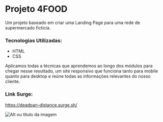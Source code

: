 # Projeto 4FOOD

Um projeto baseado em criar uma Landing Page para uma rede de supermercado ficticía.

### Tecnologias Utilizadas:
- HTML
- CSS

Aplicamos todas a técnicas que aprendemos ao longo dos módulos para chegar nesse resultado,
um site responsivo que funciona tanto para mobile quanto para desktop e reúne todas as informações
relevantes do nosso cliente.

### Link Surge:

https://deadpan-distance.surge.sh/

![Alt ou título da imagem](https://www.notion.so/image/https%3A%2F%2Fs3-us-west-2.amazonaws.com%2Fsecure.notion-static.com%2Fa631c35a-3e6e-4b7d-a7b0-49bddc325e29%2F4food.png?table=block&id=1895b678-e4ce-4e1f-82ea-c04f7a52704c&spaceId=f97190af-c9c2-4592-9ae2-6311b6b728de&width=1000&userId=&cache=v2)

